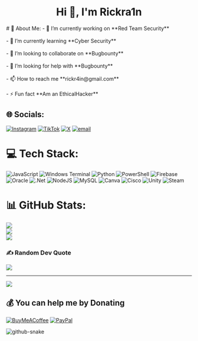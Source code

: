 <h1 align="center">Hi 👋, I'm Rickra1n</h1>
# 💫 About Me:
- 🔭 I’m currently working on **Red Team Security**<br><br>- 🌱 I’m currently learning **Cyber Security**<br><br>- 👯 I’m looking to collaborate on **Bugbounty**<br><br>- 🤝 I’m looking for help with **Bugbounty**<br><br>- 📫 How to reach me **rickr4in@gmail.com**<br><br>- ⚡ Fun fact **Am an EthicalHacker**


## 🌐 Socials:
[![Instagram](https://img.shields.io/badge/Instagram-%23E4405F.svg?logo=Instagram&logoColor=white)](https://instagram.com/mistra1n) [![TikTok](https://img.shields.io/badge/TikTok-%23000000.svg?logo=TikTok&logoColor=white)](https://tiktok.com/@ianox666) [![X](https://img.shields.io/badge/X-black.svg?logo=X&logoColor=white)](https://x.com/Rickra1n) [![email](https://img.shields.io/badge/Email-D14836?logo=gmail&logoColor=white)](mailto:rickr4in@gmail.com) 

# 💻 Tech Stack:
![JavaScript](https://img.shields.io/badge/javascript-%23323330.svg?style=plastic&logo=javascript&logoColor=%23F7DF1E) ![Windows Terminal](https://img.shields.io/badge/Windows%20Terminal-%234D4D4D.svg?style=plastic&logo=windows-terminal&logoColor=white) ![Python](https://img.shields.io/badge/python-3670A0?style=plastic&logo=python&logoColor=ffdd54) ![PowerShell](https://img.shields.io/badge/PowerShell-%235391FE.svg?style=plastic&logo=powershell&logoColor=white) ![Firebase](https://img.shields.io/badge/firebase-%23039BE5.svg?style=plastic&logo=firebase) ![Oracle](https://img.shields.io/badge/Oracle-F80000?style=plastic&logo=oracle&logoColor=white) ![.Net](https://img.shields.io/badge/.NET-5C2D91?style=plastic&logo=.net&logoColor=white) ![NodeJS](https://img.shields.io/badge/node.js-6DA55F?style=plastic&logo=node.js&logoColor=white) ![MySQL](https://img.shields.io/badge/mysql-4479A1.svg?style=plastic&logo=mysql&logoColor=white) ![Canva](https://img.shields.io/badge/Canva-%2300C4CC.svg?style=plastic&logo=Canva&logoColor=white) ![Cisco](https://img.shields.io/badge/cisco-%23049fd9.svg?style=plastic&logo=cisco&logoColor=black) ![Unity](https://img.shields.io/badge/unity-%23000000.svg?style=plastic&logo=unity&logoColor=white) ![Steam](https://img.shields.io/badge/steam-%23000000.svg?style=plastic&logo=steam&logoColor=white)
# 📊 GitHub Stats:
![](https://github-readme-stats.vercel.app/api?username=Rickra1n&theme=aura&hide_border=false&include_all_commits=false&count_private=false)<br/>
![](https://nirzak-streak-stats.vercel.app/?user=Rickra1n&theme=aura&hide_border=false)<br/>
![](https://github-readme-stats.vercel.app/api/top-langs/?username=Rickra1n&theme=aura&hide_border=false&include_all_commits=false&count_private=false&layout=compact)

### ✍️ Random Dev Quote
![](https://quotes-github-readme.vercel.app/api?type=horizontal&theme=dark)

---
[![](https://visitcount.itsvg.in/api?id=Rickra1n&icon=0&color=1)](https://visitcount.itsvg.in)

  ## 💰 You can help me by Donating
  [![BuyMeACoffee](https://img.shields.io/badge/Buy%20Me%20a%20Coffee-ffdd00?style=for-the-badge&logo=buy-me-a-coffee&logoColor=black)](https://buymeacoffee.com/Mistra1n) [![PayPal](https://img.shields.io/badge/PayPal-00457C?style=for-the-badge&logo=paypal&logoColor=white)](https://paypal.me/derevaian337@gmail.com) 

  
<!-- Proudly created with GPRM ( https://gprm.itsvg.in ) -->
  
<!-- Proudly created with GPRM ( https://gprm.itsvg.in ) -->
<picture>
  <source media="(prefers-color-scheme: dark)" srcset="https://raw.githubusercontent.com/Mistra1n/Rickra1n_Portfolio/output/github-snake-dark.svg" />
  <source media="(prefers-color-scheme: light)" srcset="https://raw.githubusercontent.com/Mistra1n/Rickra1n_Portfolio/output/github-snake.svg" />
  <img alt="github-snake" src="https://raw.githubusercontent.com/Mistra1n/Rickra1n_Portfolio/output/github-snake.svg" />
</picture>
